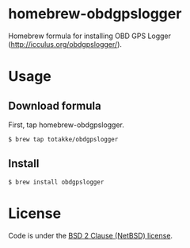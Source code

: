 # homebrew-obdgpslogger

Homebrew formula for installing OBD GPS Logger (<http://icculus.org/obdgpslogger/>).

# Usage

## Download formula

First, tap homebrew-obdgpslogger.

    $ brew tap totakke/obdgpslogger

## Install

    $ brew install obdgpslogger

# License

Code is under the [BSD 2 Clause (NetBSD) license][license].

[license]:https://github.com/totakke/homebrew-obdgpslogger/blob/master/LICENSE
